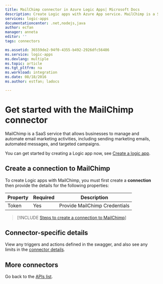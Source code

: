 ```yaml
---
title: MailChimp connector in Azure Logic Apps| Microsoft Docs
description: Create Logic apps with Azure App service. MailChimp is a SaaS service that allows businesses to manage and automate email marketing activities, including sending marketing emails, automated messages and targeted campaigns.
services: logic-apps
documentationcenter: .net,nodejs,java
author: ecfan
manager: anneta
editor: ''
tags: connectors

ms.assetid: 36559de2-94f0-4355-b492-2926dfc56486
ms.service: logic-apps
ms.devlang: multiple
ms.topic: article
ms.tgt_pltfrm: na
ms.workload: integration
ms.date: 08/18/2016
ms.author: estfan; ladocs

---
```

# Get started with the MailChimp connector
MailChimp is a SaaS service that allows businesses to manage and automate email marketing activities, including sending marketing emails, automated messages, and targeted campaigns.

You can get started by creating a Logic app now, see [Create a logic app](../logic-apps/quickstart-create-first-logic-app-workflow.md).

## Create a connection to MailChimp
To create Logic apps with MailChimp, you must first create a **connection** then provide the details for the following properties:

| Property | Required | Description |
| --- | --- | --- |
| Token |Yes |Provide MailChimp Credentials |

> [!INCLUDE [Steps to create a connection to MailChimp](../../includes/connectors-create-api-mailchimp.md)]
> 


## Connector-specific details

View any triggers and actions defined in the swagger, and also see any limits in the [connector details](/connectors/mailchimp/).

## More connectors
Go back to the [APIs list](apis-list.md).